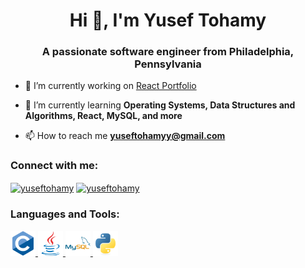 <h1 align="center">Hi 👋, I'm Yusef Tohamy</h1>
<h3 align="center">A passionate software engineer from Philadelphia, Pennsylvania</h3>

- 🔭 I’m currently working on [React Portfolio](https://github.com/Sef-s/portfolio-website)

- 🌱 I’m currently learning **Operating Systems, Data Structures and Algorithms, React, MySQL, and more**

- 📫 How to reach me **yuseftohamyy@gmail.com**

<h3 align="left">Connect with me:</h3>
<p align="left">
<a href="https://twitter.com/yuseftohamy" target="blank"><img align="center" src="https://raw.githubusercontent.com/rahuldkjain/github-profile-readme-generator/master/src/images/icons/Social/twitter.svg" alt="yuseftohamy" height="30" width="40" /></a>
<a href="https://linkedin.com/in/yuseftohamy" target="blank"><img align="center" src="https://raw.githubusercontent.com/rahuldkjain/github-profile-readme-generator/master/src/images/icons/Social/linked-in-alt.svg" alt="yuseftohamy" height="30" width="40" /></a>
</p>

<h3 align="left">Languages and Tools:</h3>
<p align="left"> <a href="https://www.cprogramming.com/" target="_blank" rel="noreferrer"> <img src="https://raw.githubusercontent.com/devicons/devicon/master/icons/c/c-original.svg" alt="c" width="40" height="40"/> </a> <a href="https://www.java.com" target="_blank" rel="noreferrer"> <img src="https://raw.githubusercontent.com/devicons/devicon/master/icons/java/java-original.svg" alt="java" width="40" height="40"/> </a> <a href="https://www.mysql.com/" target="_blank" rel="noreferrer"> <img src="https://raw.githubusercontent.com/devicons/devicon/master/icons/mysql/mysql-original-wordmark.svg" alt="mysql" width="40" height="40"/> </a> <a href="https://www.python.org" target="_blank" rel="noreferrer"> <img src="https://raw.githubusercontent.com/devicons/devicon/master/icons/python/python-original.svg" alt="python" width="40" height="40"/> </a> </p>

